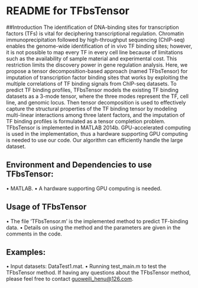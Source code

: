 # README for TFbsTensor
##Introduction
The identification of DNA-binding sites for transcription factors (TFs) is vital for deciphering transcriptional regulation. Chromatin immunoprecipitation followed by high-throughput sequencing (ChIP-seq) enables the genome-wide identification of in vivo TF binding sites; however, it is not possible to map every TF in every cell line because of limitations such as the availability of sample material and experimental cost. This restriction limits the discovery power in gene regulation analysis. Here, we propose a tensor decomposition-based approach (named TFbsTensor) for imputation of transcription factor binding sites that works by exploiting the multiple correlations of TF binding signals from ChIP-seq datasets.
To predict TF binding profiles, TFbsTensor models the existing TF binding datasets as a 3-mode tensor, where the three modes represent the TF, cell line, and genomic locus. Then tensor decomposition is used to effectively capture the structural properties of the TF binding tensor by modeling multi-linear interactions among three latent factors, and the imputation of TF binding profiles is formulated as a tensor completion problem. 
TFbsTensor is implemented in MATLAB 2014b. GPU-accelerated computing is used in the implementation, thus a hardware supporting GPU computing is needed to use our code. Our algorithm can efficiently handle the large dataset.

## Environment and Dependencies to use TFbsTensor:
•	MATLAB.
•	A hardware supporting GPU computing is needed. 
## Usage of TFbsTensor
•	The file ‘TFbsTensor.m’ is the implemented method to predict TF-binding data. 
•	Details on using the method and the parameters are given in the comments in the code.  
## Examples:
•	Input datasets: DataTest1.mat. 
•	Running test_main.m to test the TFbsTensor method. 
If having any questions about the TFbsTensor method, please feel free to contact guoweili_henu@126.com. 


